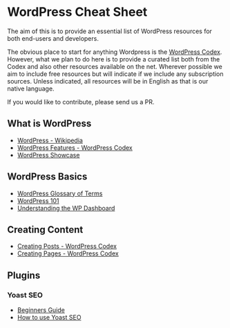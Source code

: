 # WordPress Cheat Sheet

The aim of this is to provide an essential list of WordPress resources for both end-users and developers.

The obvious place to start for anything Wordpress is the [WordPress Codex](https://codex.wordpress.org/). However, what we plan to do here is to provide a curated list both from the Codex and also other resources available on the net. Wherever possible we aim to include free resources but will indicate if we include any subscription sources. Unless indicated, all resources will be in English as that is our native language.

If you would like to contribute, please send us a PR. 

## What is WordPress
* [WordPress - Wikipedia](https://en.wikipedia.org/wiki/WordPress)
* [WordPress Features - WordPress Codex](https://codex.wordpress.org/WordPress_Features)
* [WordPress Showcase](https://wordpress.org/showcase)

## WordPress Basics
* [WordPress Glossary of Terms](https://www.joyfullymad.com/wordpress-glossary-of-terms/)
* [WordPress 101](https://www.melissacarterdesign.com/wordpress-101/)
* [Understanding the WP Dashboard](https://www.lindsayhumes.com/wordpress-dashboard-settings/)

## Creating Content
* [Creating Posts - WordPress Codex](https://codex.wordpress.org/Posts)
* [Creating Pages - WordPress Codex](https://codex.wordpress.org/Pages)

## Plugins

### Yoast SEO
* [Beginners Guide](https://yoast.com/beginners-guide-yoast-seo/)
* [How to use Yoast SEO](https://www.lindsayhumes.com/yoast-seo/)
